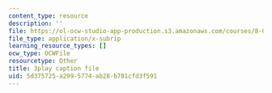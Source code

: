 ```yaml
---
content_type: resource
description: ''
file: https://ol-ocw-studio-app-production.s3.amazonaws.com/courses/8-01sc-classical-mechanics-fall-2016/5d375725a2995774ab28b781cfd3f591_nCDOa63Jd6M.vtt
file_type: application/x-subrip
learning_resource_types: []
ocw_type: OCWFile
resourcetype: Other
title: 3play caption file
uid: 5d375725-a299-5774-ab28-b781cfd3f591
---
```

